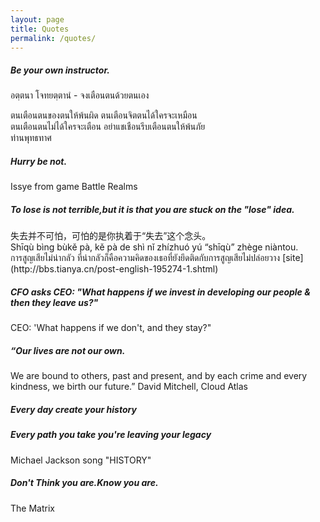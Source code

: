 ```yaml
---
layout: page
title: Quotes
permalink: /quotes/
---
```


<h5>Be your own instructor.</h5>
อตฺตนา โจทยตฺตานํ - จงเตือนตนด้วยตนเอง


ตนเตือนตนของตนให้พ้นผิด    ตนเตือนจิตตนได้ใครจะเหมือน<br>
ตนเตือนตนไม่ได้ใครจะเตือน   อย่าแชเชือนรีบเตือนตนให้พ้นภัย<br>
ท่านพุทธทาศ

<h5>Hurry be not.</h5>
Issye from game Battle Realms


<h5>To lose is not terrible,but it is that you are stuck on the "lose" idea.</h5>
失去并不可怕，可怕的是你执着于“失去”这个念头。<br>
Shīqù bìng bùkě pà, kě pà de shì nǐ zhízhuó yú “shīqù” zhège niàntou.<br>
การสูญเสียไม่น่ากลัว ที่น่ากลัวก็คือความคิดของเธอที่ยังยึดติดกับการสูญเสียไม่ปล่อยวาง 
[site](http://bbs.tianya.cn/post-english-195274-1.shtml)

<h5>CFO asks CEO: "What happens if we invest in developing our people & then they leave us?"</h5> 
CEO: 'What happens if we don't, and they stay?"

<h5>“Our lives are not our own.</h5> 
We are bound to others, past and present, and by each crime and every kindness, we birth our future.” 
David Mitchell, Cloud Atlas

<h5>Every day create your history</h5>
<h5>Every path you take you're leaving your legacy</h5>
Michael Jackson song "HISTORY"

<h5>Don't Think you are.Know you are.</h5>
The Matrix